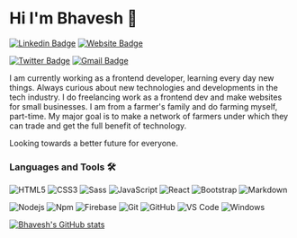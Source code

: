 
# Hi I'm Bhavesh 👋
[![Linkedin Badge](https://img.shields.io/badge/-bhavesh-blue?style=flat&logo=Linkedin&logoColor=white&link=https://www.linkedin.com/in/bhaveshchoudhary)](https://www.linkedin.com/in/bhaveshchoudhary)  [![Website Badge](https://img.shields.io/badge/-probhavesh-47CCCC?style=flat&logo=Google-Chrome&logoColor=white&link=https://probhavesh.vercel.app/)](https://probhavesh.vercel.app/)

[![Twitter Badge](https://img.shields.io/badge/-@yoBhavesh-1ca0f1?style=flat&labelColor=1ca0f1&logo=twitter&logoColor=white&link=https://twitter.com/yoBhavesh)](https://twitter.com/yoBhavesh)  [![Gmail Badge](https://img.shields.io/badge/-probhavsh-c14438?style=flat&logo=Gmail&logoColor=white&link=mailto:probhavsh@gmail.com)](mailto:probhavsh@gmail.com)

I am currently working as a frontend developer, learning every day new things.
Always curious about new technologies and developments in the tech industry.
I do freelancing work as a frontend dev and make websites for small businesses.
I am from a farmer's family and do farming myself, part-time. 
My major goal is to make a network of farmers under which they can trade and get the full benefit of technology.

Looking towards a better future for everyone.


### Languages and Tools 🛠 
![HTML5](https://img.shields.io/badge/-HTML5-%23E44D27?style=flat-square&logo=html5&logoColor=ffffff) ![CSS3](https://img.shields.io/badge/-CSS3-%231572B6?style=flat-square&logo=css3) ![Sass](https://img.shields.io/badge/-Sass-%23CC6699?style=flat-square&logo=sass&logoColor=ffffff) ![JavaScript](https://img.shields.io/badge/-JavaScript-%23F7DF1C?style=flat-square&logo=javascript&logoColor=000000&labelColor=%23F7DF1C&color=%23FFCE5A) ![React](https://img.shields.io/badge/-React-61DAFB?style=flat-square&logo=react&logoColor=ffffff) ![Bootstrap](https://img.shields.io/badge/-Bootstrap-563D7C?style=flat-square&logo=Bootstrap) ![Markdown](https://img.shields.io/badge/-Markdown-000000?style=flat-square&logo=markdown)

![Nodejs](https://img.shields.io/badge/-Nodejs-339933?style=flat-square&logo=Node.js&logoColor=ffffff) ![Npm](https://img.shields.io/badge/-npm-CB3837?style=flat-square&logo=npm) ![Firebase](https://img.shields.io/badge/-Firebase-FFCA28?style=flat-square&logo=firebase&logoColor=ffffff) ![Git](https://img.shields.io/badge/-Git-%23F05032?style=flat-square&logo=git&logoColor=%23ffffff) ![GitHub](https://img.shields.io/badge/-GitHub-181717?style=flat-square&logo=github) ![VS Code](http://img.shields.io/badge/-VS%20Code-007ACC?style=flat-square&logo=visual-studio-code&logoColor=ffffff) ![Windows](http://img.shields.io/badge/-Windows-0078D6?style=flat-square&logo=windows&logoColor=ffffff)


[![Bhavesh's GitHub stats](https://github-readme-stats.vercel.app/api?username=proBhavesh)](https://github.com/anuraghazra/github-readme-stats)
